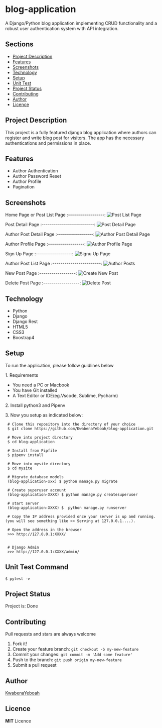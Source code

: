 # blog-application
A Django/Python blog application implementing CRUD functionality and a robust user authentication system with API integration.

<h2>Sections</h2>
<p>
  <ul>
    <li><a href="#desc">Project Description</a></li>
    <li><a href="#feat">Features</a></li>
    <li><a href="#image">Screenshots</a></li>
    <li><a href="#tech">Technology</a></li>
    <li><a href="#setup">Setup</a></li>
    <li><a href="#test">Unit Test</a></li>
    <li><a href="#status">Project Status</a></li>
    <li><a href="#contribute">Contributing</a></li>
    <li><a href="#contact">Author</a></li>
    <li><a href="#licence">Licence</a></li>
   </ul>
</p>

<h2 id="desc">Project Description</h2>
<p> This project is a fully featured django blog application where authors can register and write blog post for visitors.
The app has the necessary authentications and permissions in place.
</p>

<h2 id="feat">Features</h2>
<ul>
  <li>Author Authentication</li>
  <li>Author Password Reset</li>
  <li>Author Profile</li>
  <li>Pagination</li>
</ul>

 <h2 id="image">Screenshots</h2>
  
  Home Page or Post List Page
  :------------------:
  ![Post List Page](https://github.com/KwabenaYeboah/blog-application/blob/master/mysite/screenshots/home_page_or_post_list_page.png)
  
   Post Detail Page
  :--------------------------:
  ![Post Detail Page](https://github.com/KwabenaYeboah/blog-application/blob/master/mysite/screenshots/post_detail_page.png)
  
   Author Post Detail Page
  :------------------:
  ![Author Post Detail Page](https://github.com/KwabenaYeboah/blog-application/blob/master/mysite/screenshots/author_permissions.png)
  
   Author Profile Page
  :------------------:
  ![Author Profile Page](https://github.com/KwabenaYeboah/blog-application/blob/master/mysite/screenshots/author_profile_page.png)
  
   Sign Up Page
  :------------------:
  ![Signu Up Page](https://github.com/KwabenaYeboah/blog-application/blob/master/mysite/screenshots/signup_page.png)
  
   Author Post List Page
  :------------------------:
  ![Author Posts](https://github.com/KwabenaYeboah/blog-application/blob/master/mysite/screenshots/posts_by_a_specific_author.png)
  
   New Post Page
  :------------------:
  ![Create New Post](https://github.com/KwabenaYeboah/blog-application/blob/master/mysite/screenshots/create_new_post.png)
  
   Delete Post Page
  :------------------:
  ![Delete Post](https://github.com/KwabenaYeboah/blog-application/blob/master/mysite/screenshots/delete_post_page.png)

<h2 id="tech">Technology</h2>
<ul>
  <li>Python</li>
  <li>Django</li>
  <li>Django Rest</li>
  <li>HTML5</li>
  <li>CSS3</li>
  <li>Boostrap4</li>

</ul>

<h2 href=#setup>Setup</h2>
To run the application, please follow guidlines below
<p>
1. Requirements
 <ul>
  <li>You need a PC or Macbook</li>
  <li>You have Git installed</li>
  <li>A Text Editor or IDE(eg.Vscode, Sublime, Pycharm)</li>
</ul></p>
<p>2. Install python3 and Pipenv</p>

<p>3. Now you setup as indicated below:</p>


 ```
  # Clone this repository into the directory of your choice
  $ git clone https://github.com/KwabenaYeboah/blog-application.git
  
  # Move into project directory
  $ cd blog-application
  
  # Install from Pipfile
  $ pipenv install
  
  # Move into mysite directory
  $ cd mysite
  
  # Migrate database models
  (blog-application-xxx) $ python manage.py migrate
  
  # Create superuser account
  (blog-application-XXXX) $ python manage.py createsuperuser
  
  # start server
  (blog-application-XXXX) $  python manage.py runserver
  
  # Copy the IP address provided once your server is up and running. (you will see something like >> Serving at 127.0.0.1....).
  
  # Open the address in the browser
  >>> http://127.0.0.1:XXXX/
  
  
  # Django Admin
  >>> http://127.0.0.1:XXXX/admin/
  ```

<h2 id="test">Unit Test Command</h2>

```
$ pytest -v
```

<h2 id="status">Project Status</h2>
Project is: Done

<h2 id="contribute">Contributing</h2>
Pull requests and stars are always welcome

1. Fork it!
2. Create your feature branch: `git checkout -b my-new-feature`
3. Commit your changes: `git commit -m 'Add some feature'`
4. Push to the branch: `git push origin my-new-feature`
5. Submit a pull request

<h2 id="contact">Author</h2>

[KwabenaYeboah](https://github.com/KwabenaYeboah/)

<h2 id="licence">Licence</h2>

  **MIT** Licence
  
